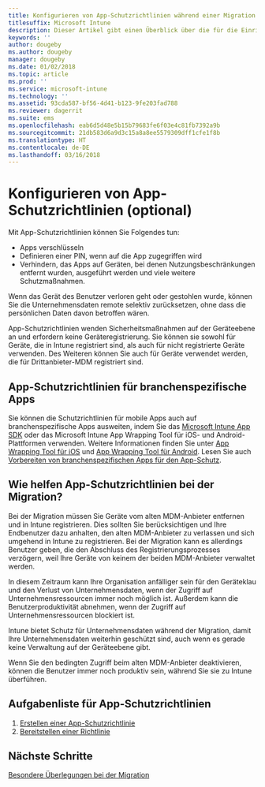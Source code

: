 ```yaml
---
title: Konfigurieren von App-Schutzrichtlinien während einer Migration von Intune
titlesuffix: Microsoft Intune
description: Dieser Artikel gibt einen Überblick über die für die Einrichtung der App-Schutzrichtlinien notwendigen Schritte während einer Migration zu Microsoft Intune.
keywords: ''
author: dougeby
ms.author: dougeby
manager: dougeby
ms.date: 01/02/2018
ms.topic: article
ms.prod: ''
ms.service: microsoft-intune
ms.technology: ''
ms.assetid: 93cda587-bf56-4d41-b123-9fe203fad788
ms.reviewer: dagerrit
ms.suite: ems
ms.openlocfilehash: eab6d5d48e5b15b79683fe6f03e4c81fb7392a9b
ms.sourcegitcommit: 21db583d6a9d3c15a8a8ee5579309dff1cfe1f8b
ms.translationtype: HT
ms.contentlocale: de-DE
ms.lasthandoff: 03/16/2018
---
```

# <a name="configure-app-protection-policies-optional"></a>Konfigurieren von App-Schutzrichtlinien (optional)


Mit App-Schutzrichtlinien können Sie Folgendes tun:
* Apps verschlüsseln
* Definieren einer PIN, wenn auf die App zugegriffen wird
* Verhindern, das Apps auf Geräten, bei denen Nutzungsbeschränkungen entfernt wurden, ausgeführt werden und viele weitere Schutzmaßnahmen.

Wenn das Gerät des Benutzer verloren geht oder gestohlen wurde, können Sie die Unternehmensdaten remote selektiv zurücksetzen, ohne dass die persönlichen Daten davon betroffen wären.

App-Schutzrichtlinien wenden Sicherheitsmaßnahmen auf der Geräteebene an und erfordern keine Geräteregistrierung. Sie können sie sowohl für Geräte, die in Intune registriert sind, als auch für nicht registrierte Geräte verwenden. Des Weiteren können Sie auch für Geräte verwendet werden, die für Drittanbieter-MDM registriert sind.

## <a name="app-protection-policies-with-lob-apps"></a>App-Schutzrichtlinien für branchenspezifische Apps

Sie können die Schutzrichtlinien für mobile Apps auch auf branchenspezifische Apps ausweiten, indem Sie das [Microsoft Intune App SDK](app-sdk-get-started.md) oder das Microsoft Intune App Wrapping Tool für iOS- und Android-Plattformen verwenden. Weitere Informationen finden Sie unter [App Wrapping Tool für iOS](app-wrapper-prepare-ios.md) und [App Wrapping Tool für Android](app-wrapper-prepare-android.md). Lesen Sie auch [Vorbereiten von branchenspezifischen Apps für den App-Schutz](apps-prepare-mobile-application-management.md).

## <a name="how-do-app-protection-policies-help-during-migration"></a>Wie helfen App-Schutzrichtlinien bei der Migration?

Bei der Migration müssen Sie Geräte vom alten MDM-Anbieter entfernen und in Intune registrieren. Dies sollten Sie berücksichtigen und Ihre Endbenutzer dazu anhalten, den alten MDM-Anbieter zu verlassen und sich umgehend in Intune zu registrieren. Bei der Migration kann es allerdings Benutzer geben, die den Abschluss des Registrierungsprozesses verzögern, weil Ihre Geräte von keinem der beiden MDM-Anbieter verwaltet werden.

In diesem Zeitraum kann Ihre Organisation anfälliger sein für den Geräteklau und den Verlust von Unternehmensdaten, wenn der Zugriff auf Unternehmensressourcen immer noch möglich ist. Außerdem kann die Benutzerproduktivität abnehmen, wenn der Zugriff auf Unternehmensressourcen blockiert ist.

Intune bietet Schutz für Unternehmensdaten während der Migration, damit Ihre Unternehmensdaten weiterhin geschützt sind, auch wenn es gerade keine Verwaltung auf der Geräteebene gibt.

Wenn Sie den bedingten Zugriff beim alten MDM-Anbieter deaktivieren, können die Benutzer immer noch produktiv sein, während Sie sie zu Intune überführen.

## <a name="task-list-for-app-protection-policies"></a>Aufgabenliste für App-Schutzrichtlinien

1. [Erstellen einer App-Schutzrichtlinie](app-protection-policies.md#create-an-app-protection-policy)
2. [Bereitstellen einer Richtlinie](app-protection-policies.md#deploy-a-policy-to-users)


## <a name="next-steps"></a>Nächste Schritte

[Besondere Überlegungen bei der Migration](migration-guide-considerations.md)

